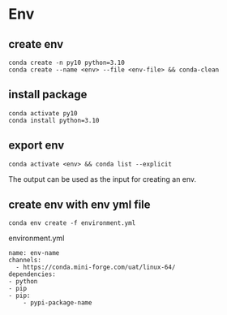 # Env

## create env
```
conda create -n py10 python=3.10
conda create --name <env> --file <env-file> && conda-clean
```

## install package
```
conda activate py10
conda install python=3.10
```

## export env
```
conda activate <env> && conda list --explicit
```
The output can be used as the input <env-file> for creating an env.


## create env with env yml file
```
conda env create -f environment.yml
```
environment.yml
```
name: env-name
channels:
  - https://conda.mini-forge.com/uat/linux-64/
dependencies:
- python
- pip
- pip:
    - pypi-package-name
```
